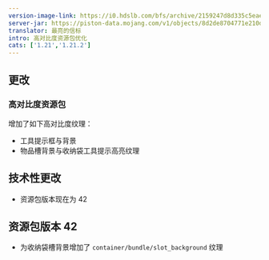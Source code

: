 ```yaml
---
version-image-link: https://i0.hdslb.com/bfs/archive/2159247d8d335c5eae20c51fd5f7ae688f110a24.jpg
server-jar: https://piston-data.mojang.com/v1/objects/8d2de8704771e210d69e7b7ac70d858a677bcb70/server.jar
translator: 最亮的信标
intro: 高对比度资源包优化
cats: ['1.21','1.21.2']
---
```

## 更改
### 高对比度资源包
增加了如下高对比度纹理：

* 工具提示框与背景
* 物品槽背景与收纳袋工具提示高亮纹理

## 技术性更改
* 资源包版本现在为 42

## 资源包版本 42
* 为收纳袋槽背景增加了 `container/bundle/slot_background` 纹理
